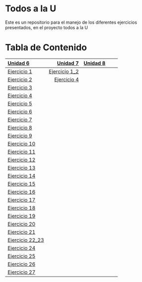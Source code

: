 # Todos a la U

Este es un repositorio para el manejo de los diferentes ejercicios presentados, en el proyecto todos a la U

# Tabla de Contenido

| [Unidad 6](https://github.com/nortigozab/Todos_a_la_U/tree/main/Unidad_6) | [Unidad 7](https://github.com/nortigozab/Todos_a_la_U/tree/main/Unidad_7) | [Unidad 8](https://github.com/nortigozab/Todos_a_la_U/tree/main/Unidad_8)  |     |     |
| :------------------------------------------------------------------------ | ------------------------------------------------------------------------: |  ------------------------------------------------------------------------: | --: | --: |
| [Ejercicio 1](./Unidad_6/Ejercicio_1.js)                                  | [Ejercicio 1_2](./Unidad_7/unidad7_1.drawio.png)                          |                                                                            |     |     |
| [Ejercicio 2](./Unidad_6/Ejercicio_2.js)                                  | [Ejercicio 4](./Unidad_7/Unidad_7_4.sql)                                  |                                                                            |     |     |                                                                      
| [Ejercicio 3](./Unidad_6/Ejercicio_3.js)                                  |                                                                           |                                                                            |     |     |
| [Ejercicio 4](./Unidad_6/Ejercicio_4.js)                                  |                                                                           |                                                                            |     |     |
| [Ejercicio 5](./Unidad_6/Ejercicio_5.js)                                  |                                                                           |                                                                            |     |     |
| [Ejercicio 6](./Unidad_6/Ejercicio_6.js)                                  |                                                                           |                                                                            |     |     |
| [Ejercicio 7](./Unidad_6/Ejercicio_7.js)                                  |                                                                           |                                                                            |     |     |
| [Ejercicio 8](./Unidad_6/Ejercicio_8.js)                                  |                                                                           |                                                                            |     |     |
| [Ejercicio 9](./Unidad_6/Ejercicio_9.js)                                  |                                                                           |                                                                            |     |     |
| [Ejercicio 10](./Unidad_6/Ejercicio_10.js)                                |                                                                           |                                                                            |     |     |
| [Ejercicio 11](./Unidad_6/Ejercicio_11.js)                                |                                                                           |                                                                            |     |     |
| [Ejercicio 12](./Unidad_6/Ejercicio_12.js)                                |                                                                           |                                                                            |     |     |
| [Ejercicio 13](./Unidad_6/Ejercicio_13.js)                                |                                                                           |                                                                            |     |     |
| [Ejercicio 14](./Unidad_6/Ejercicio_14.js)                                |                                                                           |                                                                            |     |     |
| [Ejercicio 15](./Unidad_6/Ejercicio_15.js)                                |                                                                           |                                                                            |     |     |
| [Ejercicio 16](./Unidad_6/Ejercicio_16.js)                                |                                                                           |                                                                            |     |     |
| [Ejercicio 17](./Unidad_6/Ejercicio_17.js)                                |                                                                           |                                                                            |     |     |
| [Ejercicio 18](./Unidad_6/Ejercicio_18.js)                                |                                                                           |                                                                            |     |     |
| [Ejercicio 19](./Unidad_6/Ejercicio_19)                                   |                                                                           |                                                                            |     |     |
| [Ejercicio 20](./Unidad_6/Ejercicio_20.js)                                |                                                                           |                                                                            |     |     |
| [Ejercicio 21](./Unidad_6/Ejercicio_21)                                   |                                                                           |                                                                            |     |     |
| [Ejercicio 22_23](./Unidad_6/Ejercicio_22_23)                             |                                                                           |                                                                            |     |     |
| [Ejercicio 24](./Unidad_6/Ejercicio_24)                                   |                                                                           |                                                                            |     |     |
| [Ejercicio 25](./Unidad_6/Ejercicio_25)                                   |                                                                           |                                                                            |     |     |
| [Ejercicio 26](./Unidad_6/Ejercicio_26)                                   |                                                                           |                                                                            |     |     |
| [Ejercicio 27](./Unidad_6/Ejercicio_27)                                   |                                                                           |                                                                            |     |     | 